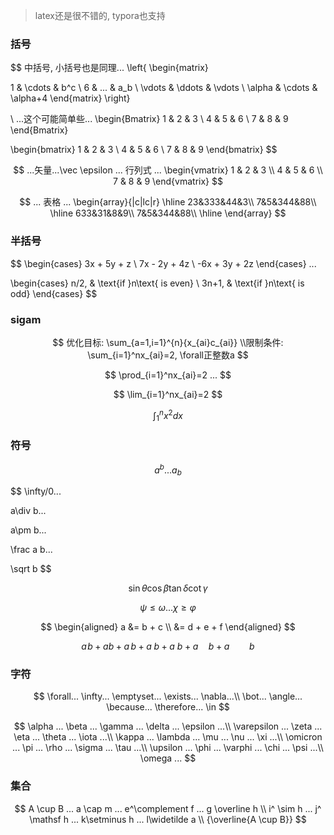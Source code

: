 > latex还是很不错的, typora也支持

### 括号

$$
中括号, 小括号也是同理...
\left\{
\begin{matrix}

 1      & \cdots & b^c        \\
 6      & ... & a_b       \\
 \vdots & \ddots & \vdots   \\
 \alpha & \cdots & \alpha+4 
 \end{matrix}
\right\}

\\
...这个可能简单些...
\begin{Bmatrix}
   1 & 2 & 3 \\
   4 & 5 & 6 \\
   7 & 8 & 9
  \end{Bmatrix}
  
\begin{bmatrix}
   1 & 2 & 3 \\
   4 & 5 & 6 \\
   7 & 8 & 9
  \end{bmatrix}
$$

$$
...矢量...\vec \epsilon 
... 行列式 ...
  \begin{vmatrix}
   1 & 2 & 3 \\
   4 & 5 & 6 \\
   7 & 8 & 9
  \end{vmatrix}
$$

$$
... 表格 ...
  \begin{array}{|c|lc|r}
	\hline 23&333&44&3\\
	 7&5&344&88\\
	\hline 633&31&8&9\\
	7&5&344&88\\
	\hline
\end{array}
$$



### 半括号

$$
\begin{cases}
3x + 5y +  z \\
7x - 2y + 4z \\
-6x + 3y + 2z
\end{cases}
...

\begin{cases} 
n/2,  & \text{if }n\text{ is even} \\
3n+1, & \text{if }n\text{ is odd}
\end{cases}
$$



### sigam

$$
优化目标: \sum_{a=1,i=1}^{n}{x_{ai}c_{ai}} \\限制条件: \sum_{i=1}^nx_{ai}=2, \forall正整数a
$$

$$
\prod_{i=1}^nx_{ai}=2 ...
$$

$$
\lim_{i=1}^nx_{ai}=2
$$


$$
\int _1^n x^2 dx
$$


### 符号

$$
a^b...a_b
$$

$$
\infty/0...

a\div b...

a\pm b...

\frac a b...

\sqrt b
$$

$$
\sin \theta
\cos \beta
\tan \delta
\cot \gamma
$$

$$
\psi \leq \omega...
\chi \geq \varphi
$$

$$
\begin{aligned}
a &= b + c \\
  &= d + e + f
\end{aligned}
$$

$$
a\!b + ab + a\,b + a\;b + a\ b + a\quad b + a\qquad b
$$

### 字符

$$
\forall...
\infty...
\emptyset...
\exists...
\nabla...\\
\bot...
\angle...
\because...
\therefore...
\in
$$

$$
\alpha	...
\beta	...
\gamma	...
\delta	...
\epsilon	...\\
\varepsilon	...
\zeta	...
\eta	...
\theta	...
\iota	...\\
\kappa	...
\lambda	...
\mu	...
\nu	...
\xi	...\\
\omicron	...
\pi	...
\rho	...
\sigma	...
\tau	...\\
\upsilon	...
\phi	...
\varphi	...
\chi	...
\psi	...\\
\omega	...
$$

### 集合


$$
A \cup B
...
a \cap m
...
e^\complement f
...
g \overline h
\\
i^ \sim h
...
j^ \mathsf h
...
k\setminus h
...
l\widetilde a
\\
{\overline{A \cup B}}
$$


